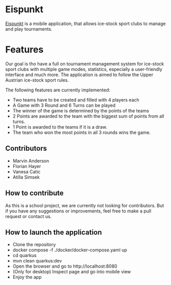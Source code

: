 [//]: # (TODO: Add Logo)

[//]: # (TODO: Add images of Figma design)

# Eispunkt

[Eispunkt](https://github.com/2425-4bhitm-itp/eispunkt)
is a mobile application, that allows ice-stock sport clubs to manage and play tournaments.

# Features

Our goal is tho have a full on tournament management system for ice-stock sport clubs
with multiple game modes, statistics,
especially a user-friendly interface and much more.
The application is aimed to follow the Upper Austrian ice-stock sport rules.

The following features are currently implemented:

- Two teams have to be created and filled with 4 players each
- A Game with 3 Round and 6 Turns can be played
- The winner of the game is determined by the points of the teams
- 2 Points are awarded to the team with the biggest sum of points from all turns.
- 1 Point is awarded to the teams if it is a draw.
- The team who won the most points in all 3 rounds wins the game.

## Contributors

- Marvin Anderson
- Florian Hayer
- Vanesa Catic
- Atilla Simsek

## How to contribute

As this is a school project, we are currently not looking for contributors.
But if you have any suggestions or improvements, feel free to make a pull request or contact us.

## How to launch the application

- Clone the repository
- docker compose -f ./docker/docker-compose.yaml up
- cd quarkus
- mvn clean quarkus:dev
- Open the browser and go to http://localhost:8080
- (Only for desktop) Inspect page and go into mobile view
- Enjoy the app